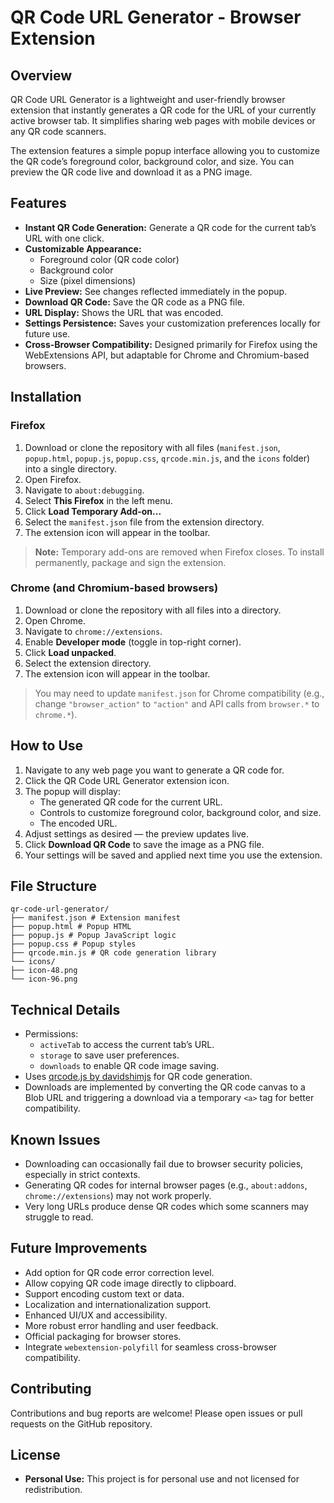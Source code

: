 # QR Code URL Generator - Browser Extension

## Overview

QR Code URL Generator is a lightweight and user-friendly browser extension that instantly generates a QR code for the URL of your currently active browser tab. It simplifies sharing web pages with mobile devices or any QR code scanners.

The extension features a simple popup interface allowing you to customize the QR code’s foreground color, background color, and size. You can preview the QR code live and download it as a PNG image.

## Features

- **Instant QR Code Generation:** Generate a QR code for the current tab’s URL with one click.
- **Customizable Appearance:**
  - Foreground color (QR code color)
  - Background color
  - Size (pixel dimensions)
- **Live Preview:** See changes reflected immediately in the popup.
- **Download QR Code:** Save the QR code as a PNG file.
- **URL Display:** Shows the URL that was encoded.
- **Settings Persistence:** Saves your customization preferences locally for future use.
- **Cross-Browser Compatibility:** Designed primarily for Firefox using the WebExtensions API, but adaptable for Chrome and Chromium-based browsers.

## Installation

### Firefox

1. Download or clone the repository with all files (`manifest.json`, `popup.html`, `popup.js`, `popup.css`, `qrcode.min.js`, and the `icons` folder) into a single directory.
2. Open Firefox.
3. Navigate to `about:debugging`.
4. Select **This Firefox** in the left menu.
5. Click **Load Temporary Add-on...**
6. Select the `manifest.json` file from the extension directory.
7. The extension icon will appear in the toolbar.

> **Note:** Temporary add-ons are removed when Firefox closes. To install permanently, package and sign the extension.

### Chrome (and Chromium-based browsers)

1. Download or clone the repository with all files into a directory.
2. Open Chrome.
3. Navigate to `chrome://extensions`.
4. Enable **Developer mode** (toggle in top-right corner).
5. Click **Load unpacked**.
6. Select the extension directory.
7. The extension icon will appear in the toolbar.

> You may need to update `manifest.json` for Chrome compatibility (e.g., change `"browser_action"` to `"action"` and API calls from `browser.*` to `chrome.*`).

## How to Use

1. Navigate to any web page you want to generate a QR code for.
2. Click the QR Code URL Generator extension icon.
3. The popup will display:
   - The generated QR code for the current URL.
   - Controls to customize foreground color, background color, and size.
   - The encoded URL.
4. Adjust settings as desired — the preview updates live.
5. Click **Download QR Code** to save the image as a PNG file.
6. Your settings will be saved and applied next time you use the extension.

## File Structure

```text
qr-code-url-generator/
├── manifest.json # Extension manifest
├── popup.html # Popup HTML
├── popup.js # Popup JavaScript logic
├── popup.css # Popup styles
├── qrcode.min.js # QR code generation library
└── icons/
├── icon-48.png
└── icon-96.png
```


## Technical Details

- Permissions:
  - `activeTab` to access the current tab’s URL.
  - `storage` to save user preferences.
  - `downloads` to enable QR code image saving.
- Uses [qrcode.js by davidshimjs](https://github.com/davidshimjs/qrcodejs) for QR code generation.
- Downloads are implemented by converting the QR code canvas to a Blob URL and triggering a download via a temporary `<a>` tag for better compatibility.

## Known Issues

- Downloading can occasionally fail due to browser security policies, especially in strict contexts.
- Generating QR codes for internal browser pages (e.g., `about:addons`, `chrome://extensions`) may not work properly.
- Very long URLs produce dense QR codes which some scanners may struggle to read.

## Future Improvements

- Add option for QR code error correction level.
- Allow copying QR code image directly to clipboard.
- Support encoding custom text or data.
- Localization and internationalization support.
- Enhanced UI/UX and accessibility.
- More robust error handling and user feedback.
- Official packaging for browser stores.
- Integrate `webextension-polyfill` for seamless cross-browser compatibility.

## Contributing

Contributions and bug reports are welcome! Please open issues or pull requests on the GitHub repository.

## License

- **Personal Use:** This project is for personal use and not licensed for redistribution.


